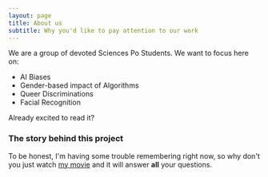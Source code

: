 ```yaml
---
layout: page
title: About us
subtitle: Why you'd like to pay attention to our work
---
```


We are a group of devoted Sciences Po Students. We want to focus here on:

- AI Biases
- Gender-based impact of Algorithms
- Queer Discriminations
- Facial Recognition

Already excited to read it?

### The story behind this project

To be honest, I'm having some trouble remembering right now, so why don't you just watch [my movie](https://en.wikipedia.org/wiki/The_Princess_Bride_%28film%29) and it will answer **all** your questions.
